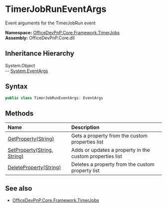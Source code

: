 # TimerJobRunEventArgs
Event arguments for the TimerJobRun event  

**Namespace:** [OfficeDevPnP.Core.Framework.TimerJobs](OfficeDevPnP.Core.Framework.TimerJobs.md)  
**Assembly:** OfficeDevPnP.Core.dll  
## Inheritance Hierarchy
System.Object  
-- [System.EventArgs](System.EventArgs.md)
## Syntax
```C#
public class TimerJobRunEventArgs: EventArgs
```
## Methods
|**Name**|**Description**|
|:-----|:-----|
| [GetProperty(String)](OfficeDevPnP.Core.Framework.TimerJobs.TimerJobRunEventArgs.GetPropertyString.md) | Gets a property from the custom properties list
| [SetProperty(String, String)](OfficeDevPnP.Core.Framework.TimerJobs.TimerJobRunEventArgs.SetPropertyStringString.md) | Adds or updates a property in the custom properties list
| [DeleteProperty(String)](OfficeDevPnP.Core.Framework.TimerJobs.TimerJobRunEventArgs.DeletePropertyString.md) | Deletes a property from the custom property list
## See also
- [OfficeDevPnP.Core.Framework.TimerJobs](OfficeDevPnP.Core.Framework.TimerJobs.md)
